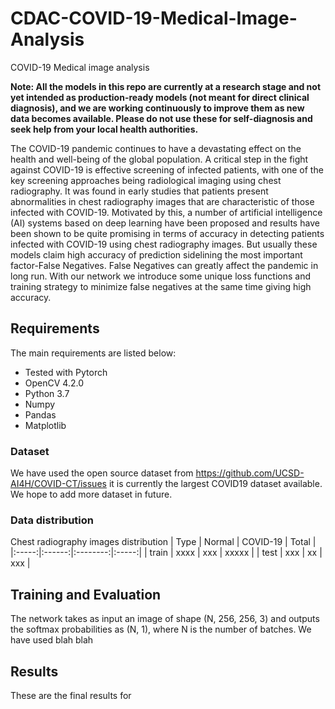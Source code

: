 # CDAC-COVID-19-Medical-Image-Analysis
COVID-19 Medical image analysis

**Note: All the models in this repo are currently at a research stage and not yet intended as production-ready models (not meant for direct clinical diagnosis), and we are working continuously to improve them as new data becomes available. Please do not use these for self-diagnosis and seek help from your local health authorities.**

The COVID-19 pandemic continues to have a devastating effect on the health and well-being of the global population.  A critical step in the fight against COVID-19 is effective screening of infected patients, with one of the key screening approaches being radiological imaging using chest radiography.  It was found in early studies that patients present abnormalities in chest radiography images that are characteristic of those infected with COVID-19.  Motivated by this, a number of artificial intelligence (AI) systems based on deep learning have been proposed and results have been shown to be quite promising in terms of accuracy in detecting patients infected with COVID-19 using chest radiography images. But usually these models claim high accuracy of prediction sidelining the most important factor-False Negatives. False Negatives can greatly affect the pandemic in long run. With our network we introduce some unique loss functions and training strategy to minimize false negatives at the same time giving high accuracy.


## Requirements

The main requirements are listed below:

* Tested with Pytorch
* OpenCV 4.2.0
* Python 3.7
* Numpy
* Pandas
* Matplotlib


### Dataset
We have used the open source dataset from https://github.com/UCSD-AI4H/COVID-CT/issues it is currently the largest COVID19 dataset available. We hope to add more dataset in future.

### Data distribution

Chest radiography images distribution
|  Type | Normal | COVID-19 | Total |
|:-----:|:------:|:--------:|:-----:|
| train |  xxxx  |   xxx    | xxxxx |
|  test |   xxx  |    xx    |   xxx |


## Training and Evaluation
The network takes as input an image of shape (N, 256, 256, 3) and outputs the softmax probabilities as (N, 1), where N is the number of batches. We have used blah blah


## Results
These are the final results for 
